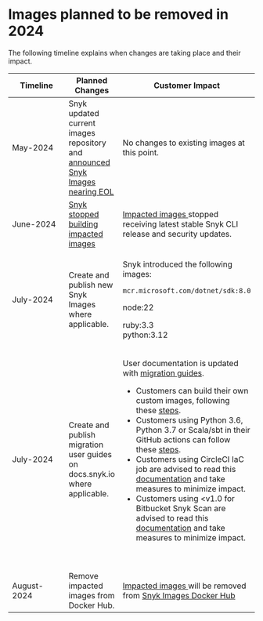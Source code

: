 # Images planned to be removed in 2024

The following timeline explains when changes are taking place and their impact.

<table><thead><tr><th width="138">Timeline</th><th>Planned Changes</th><th>Customer Impact</th></tr></thead><tbody><tr><td>May-2024  </td><td>Snyk updated current images repository and <a href="https://updates.snyk.io/deprecation-notice-for-obsolete-snyk-images-292563">announced Snyk Images nearing EOL</a></td><td>No changes to existing images at this point.</td></tr><tr><td>June-2024</td><td><a href="https://updates.snyk.io/important-update-on-snyk-images-obsolete-software-packages-294548">Snyk stopped building impacted images </a></td><td><a href="images-no-longer-supported-by-snyk.md">Impacted images </a>stopped receiving latest stable Snyk CLI release and security updates.</td></tr><tr><td>July-2024</td><td>Create and publish new Snyk Images where applicable.</td><td><p>Snyk introduced the following images:</p><p><code>mcr.microsoft.com/dotnet/sdk:8.0</code></p><p>node:22</p><p>ruby:3.3<br>python:3.12</p></td></tr><tr><td>July-2024</td><td>Create and publish migration user guides on docs.snyk.io where applicable.</td><td><p>User documentation is updated with <a href="../../../scm-ide-and-ci-cd-integrations/snyk-ci-cd-integrations/eol-policy-snyk-images/snyk-images-guides-to-migration/">migration guides</a>.</p><ul><li>Customers can build their own custom images, following these <a href="https://docs.snyk.io/scm-ide-and-ci-cd-workflow-and-integrations/snyk-ci-cd-integrations/user-defined-custom-images-for-cli">steps</a>.</li><li>Customers using Python 3.6, Python 3.7 or Scala/sbt in their GitHub actions can follow these <a href="../../../scm-ide-and-ci-cd-integrations/snyk-ci-cd-integrations/eol-policy-snyk-images/snyk-images-guides-to-migration/github-actions-migration.md">steps</a>.</li><li>Customers using CircleCI IaC job are advised to read this <a href="../../../scm-ide-and-ci-cd-integrations/snyk-ci-cd-integrations/eol-policy-snyk-images/snyk-images-guides-to-migration/circleci-migration.md">documentation</a> and take measures to minimize impact.</li><li>Customers using &#x3C;v1.0 for Bitbucket Snyk Scan are advised to read this <a href="../../../scm-ide-and-ci-cd-integrations/snyk-ci-cd-integrations/eol-policy-snyk-images/snyk-images-guides-to-migration/bitbucket-pipelines-migration.md">documentation</a> and take measures to minimize impact.</li></ul><p><br></p></td></tr><tr><td>August-2024</td><td>Remove impacted images from Docker Hub.</td><td><a href="images-no-longer-supported-by-snyk.md">Impacted images </a>will be removed from <a href="https://hub.docker.com/r/snyk/snyk">Snyk Images Docker Hub</a></td></tr></tbody></table>
